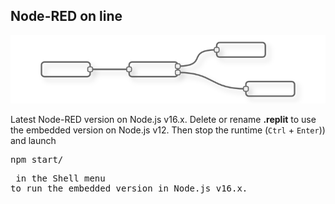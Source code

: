 ## Node-RED on line

![file](node-red-flow.png) 

Latest Node-RED version on Node.js v16.x.
Delete or rename <strong>.replit</strong> to use the <emp>embedded</emp> version on Node.js v12. Then stop the runtime (<code>Ctrl</code> + <code>Enter</code>)) and launch <pre>npm start/<pre> in the Shell menu to run the <emp>embedded</emp> version in Node.js v16.x.